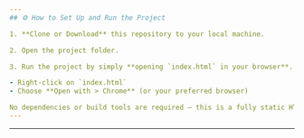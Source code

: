 ```yaml
---
## ⚙️ How to Set Up and Run the Project

1. **Clone or Download** this repository to your local machine.

2. Open the project folder.

3. Run the project by simply **opening `index.html` in your browser**.

- Right-click on `index.html`
- Choose **Open with > Chrome** (or your preferred browser)

No dependencies or build tools are required — this is a fully static HTML/CSS/JS project.
---
```


---
